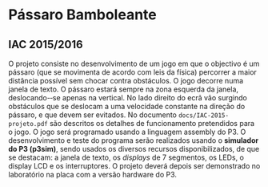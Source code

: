 # Pássaro Bamboleante
## IAC 2015/2016

O projeto consiste no desenvolvimento de um jogo em que o objectivo é um pássaro (que se movimenta de acordo com leis da física) percorrer a maior distância possível sem chocar contra obstáculos. O jogo decorre numa janela de texto. O pássaro estará sempre na zona esquerda da janela, deslocando-­‐se apenas na vertical. No lado direito do ecrã vão surgindo obstáculos que se deslocam a uma velocidade constante na direção do pássaro, e que devem ser evitados. No documento `docs/IAC-2015-projeto.pdf` são descritos os detalhes de funcionamento pretendidos para o jogo. O jogo será programado usando a linguagem assembly do P3. O desenvolvimento e teste do programa serão realizados usando o **simulador do P3 (p3sim)**, sendo usados os diversos recursos disponibilizados, de que se destacam: a janela de texto, os *displays* de 7 segmentos, os LEDs, o display LCD e os interruptores. O projeto deverá depois ser demonstrado no laboratório na placa com a versão hardware do P3.